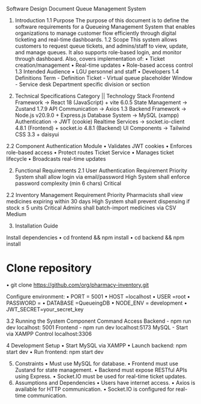 Software Design Document
Queue Management System
1. Introduction
1.1 Purpose
The purpose of this document is to define the software requirements for a Queueing Management System that enables organizations to manage customer flow efficiently through digital ticketing and real-time dashboards.
1.2 Scope
This system allows customers to request queue tickets, and admins/staff to view, update, and manage queues. It also supports role-based login, and monitor through dashboard. Also, covers implementation of:
•	Ticket creation/management
•	Real-time updates
•	Role-based access control
1.3 Intended Audience
•	LGU personnel and staff
•	Developers
1.4 Definitions
Term	- Definition
Ticket	- Virtual queue placeholder
Window	- Service desk
Department	specific division or section

2. Technical Specifications
Category	|| Technology Stack
Frontend Framework -> React 18 (JavaScript) + vite 6.0.5
State Management	-> Zustand 1.7.9
API Communication	-> Axios 1.3 
Backend Framework	-> Node.js v20.9.0 + Express.js
Database System	-> MySQL (xampp)
Authentication	-> JWT (cookie)
Realtime Services	-> socket.io-client 4.8.1 (Frontend) + socket.io 4.8.1 (Backend)
UI Components	-> Tailwind CSS 3.3 + daisyui


2.2 Component
Authentication Module
•	Validates JWT cookies
•	Enforces role-based access
•	Protect routes
Ticket Service
•	Manages ticket lifecycle
•	Broadcasts real-time updates

2. Functional Requirements
2.1 User Authentication
Requirement	Priority
System shall allow login via email/password	High
System shall enforce password complexity (min 6 chars)	Critical

2.2 Inventory Management
Requirement	Priority
Pharmacists shall view medicines expiring within 30 days	High
System shall prevent dispensing if stock ≤ 5 units	Critical
Admins shall batch-import medicines via CSV	Medium

3. Installation Guide

Install dependencies
•	cd frontend && npm install
•	cd backend && npm install
# Clone repository
•	git clone https://github.com/org/pharmacy-inventory.git

Configure environment:
•	PORT = 5001
•	HOST =localhost
•	USER =root
•	PASSWORD = 
•	DATABASE =QueueingDB
•	NODE_ENV = development
•	JWT_SECRET=your_secret_key

3.2 Running the System
Component	Command	Access
Backend	- npm run dev	localhost: 5001
Frontend	- npm run dev	localhost:5173
MySQL	- Start via XAMPP Control	localhost:3306

4 Development Setup
•	Start MySQL via XAMPP
•	Launch backend: npm start dev
•	Run frontend:  npm start dev

5. Constraints
•	Must use MySQL for database.
•	Frontend must use Zustand for state management.
•	Backend must expose RESTful APIs using Express.
•	Socket.IO must be used for real-time ticket updates.
6. Assumptions and Dependencies
•	Users have internet access.
•	Axios is available for HTTP communication.
•	Socket.IO is configured for real-time communication.

